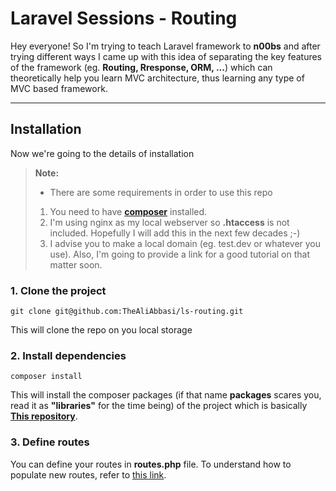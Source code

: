 Laravel Sessions - Routing
===================


Hey everyone! So I'm trying to teach Laravel framework to **n00bs** and after trying different ways I came up with this idea of separating the key features of the framework (eg. **Routing, Rresponse, ORM, ...**)  which can theoretically help you learn MVC architecture, thus learning any type of MVC based framework.

----------


Installation
-------------

Now we're going to the details of installation
> **Note:**
> - There are some requirements in order to use this repo
> 1. You need to have [**composer**](http://getcomposer.org) installed.
> 2. I'm using nginx as my local webserver so **.htaccess** is not included. Hopefully I will add this in the next few decades ;-)
> 3. I advise you to make a local domain (eg. test.dev or whatever you use). Also, I'm going to provide a link for a good tutorial on that matter soon.

### 1. Clone the project

    git clone git@github.com:TheAliAbbasi/ls-routing.git

This will clone the repo on you local storage

### 2. Install dependencies

    composer install

This will install the composer packages (if that name **packages** scares you, read it as **"libraries"** for the time being) of the project which is basically [**This repository**](https://github.com/phpgearbox/router).

### 3. Define routes
You can define your routes in **routes.php** file. To understand how to populate new routes, refer to [this link](https://github.com/phpgearbox/router).